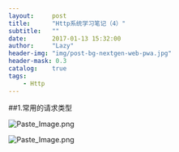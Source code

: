 ```yaml
---
layout:     post
title:      "Http系统学习笔记（4）"
subtitle:   ""
date:       2017-01-13 15:32:00
author:     "Lazy"
header-img: "img/post-bg-nextgen-web-pwa.jpg"
header-mask: 0.3
catalog:    true
tags:
    - Http
---
```







##1.常用的请求类型

![Paste_Image.png](http://upload-images.jianshu.io/upload_images/1205414-568987d2d0e7ff1b.png?imageMogr2/auto-orient/strip%7CimageView2/2/w/1240)


![Paste_Image.png](http://upload-images.jianshu.io/upload_images/1205414-ce004b2a877c63c4.png?imageMogr2/auto-orient/strip%7CimageView2/2/w/1240)
